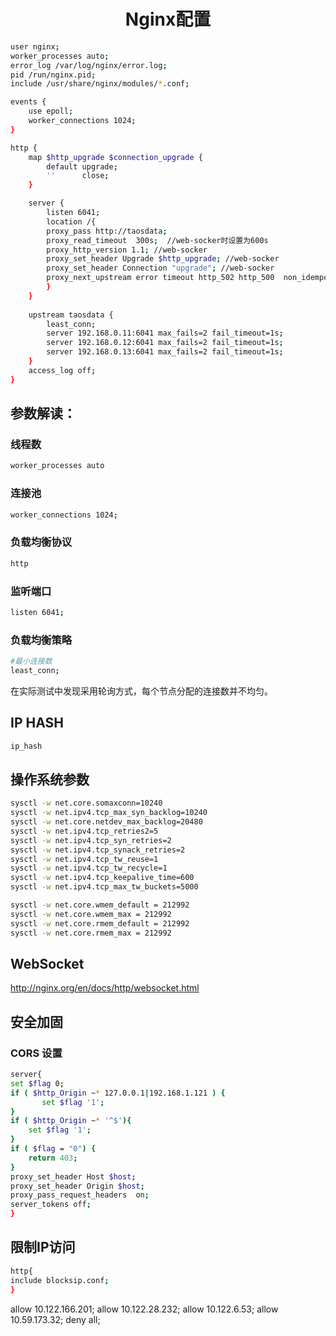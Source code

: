 # <center>Nginx配置</center>

```bash
user nginx;
worker_processes auto;
error_log /var/log/nginx/error.log;
pid /run/nginx.pid;
include /usr/share/nginx/modules/*.conf;

events {
    use epoll;
    worker_connections 1024;
}

http {
    map $http_upgrade $connection_upgrade {
        default upgrade;
        ''      close;
    }

    server {
        listen 6041;
        location /{
        proxy_pass http://taosdata;
        proxy_read_timeout  300s;  //web-socker时设置为600s
        proxy_http_version 1.1; //web-socker
        proxy_set_header Upgrade $http_upgrade; //web-socker
        proxy_set_header Connection "upgrade"; //web-socker
        proxy_next_upstream error timeout http_502 http_500  non_idempotent;
        }
    }
 
    upstream taosdata {
        least_conn;
        server 192.168.0.11:6041 max_fails=2 fail_timeout=1s;
        server 192.168.0.12:6041 max_fails=2 fail_timeout=1s;
        server 192.168.0.13:6041 max_fails=2 fail_timeout=1s;
    }
    access_log off;
}
```
## 参数解读：
### 线程数
```bash
worker_processes auto
```

### 连接池
```bash
worker_connections 1024;
```

### 负载均衡协议
```bash
http
```

### 监听端口
```bash
listen 6041;
```

### 负载均衡策略
```bash
#最小连接数
least_conn;
```
在实际测试中发现采用轮询方式，每个节点分配的连接数并不均匀。

## IP HASH
```bash
ip_hash
```


## 操作系统参数
```bash
sysctl -w net.core.somaxconn=10240
sysctl -w net.ipv4.tcp_max_syn_backlog=10240
sysctl -w net.core.netdev_max_backlog=20480
sysctl -w net.ipv4.tcp_retries2=5
sysctl -w net.ipv4.tcp_syn_retries=2
sysctl -w net.ipv4.tcp_synack_retries=2
sysctl -w net.ipv4.tcp_tw_reuse=1
sysctl -w net.ipv4.tcp_tw_recycle=1
sysctl -w net.ipv4.tcp_keepalive_time=600
sysctl -w net.ipv4.tcp_max_tw_buckets=5000

sysctl -w net.core.wmem_default = 212992
sysctl -w net.core.wmem_max = 212992
sysctl -w net.core.rmem_default = 212992
sysctl -w net.core.rmem_max = 212992
```

## WebSocket
http://nginx.org/en/docs/http/websocket.html

## 安全加固

### CORS 设置
```bash
server{
set $flag 0;
if ( $http_Origin ~* 127.0.0.1|192.168.1.121 ) {
       set $flag '1';
}
if ( $http_Origin ~* '^$'){
    set $flag '1';
}
if ( $flag = "0") {
    return 403;
}
proxy_set_header Host $host;
proxy_set_header Origin $host;
proxy_pass_request_headers  on;
server_tokens off;
}
```

## 限制IP访问
```bash
http{
include blocksip.conf;
}
```
allow 10.122.166.201;
allow 10.122.28.232;
allow 10.122.6.53;
allow 10.59.173.32;
deny all;
```bash

```